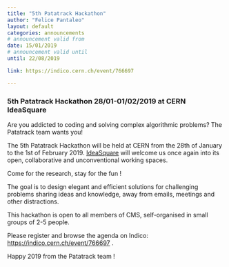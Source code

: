 ```yaml
---
title: "5th Patatrack Hackathon"
author: "Felice Pantaleo"
layout: default
categories: announcements
# announcement valid from 
date: 15/01/2019
# announcement valid until
until: 22/08/2019

link: https://indico.cern.ch/event/766697

---
```


### 5th Patatrack Hackathon 28/01-01/02/2019 at CERN IdeaSquare

Are you addicted to coding and solving complex algorithmic problems?
The Patatrack team wants you!

The 5th Patatrack Hackathon will be held at CERN from the 28th of 
January to the 1st of February 2019. [IdeaSquare](https://ideasquare.web.cern.ch/)
will welcome us once again into its open, collaborative
and unconventional working spaces.

Come for the research, stay for the fun !

The goal is to design elegant and efficient solutions for challenging
problems sharing ideas and knowledge, away from emails, meetings and
other distractions.

This hackathon is open to all members of CMS, self-organised in small
groups of 2-5 people.

Please register and browse the agenda on Indico: https://indico.cern.ch/event/766697 .

Happy 2019 from the Patatrack team !